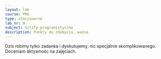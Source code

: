 ```yaml
---
layout: lab
course: PRG
type: stacjonarne
lab_nr: 9
subject: Szlify programistyczne
description: Punkty do zdobycia, ważne
---
```

Dziś robimy tylko zadanka i dyskutujemy, nic specjalnie skomplikowanego. Doceniam aktywnośc na zajęciach.

